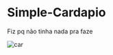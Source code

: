 # Simple-Cardapio
Fiz pq não tinha nada pra faze

![car](https://user-images.githubusercontent.com/73178068/186290908-778dc3e8-bff2-4947-8da2-4e83fa903cc7.PNG)
